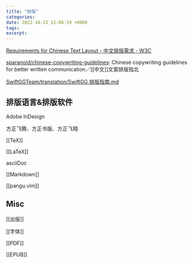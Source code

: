 ```yaml
---
title: "排版"
categories: 
date: 2022-10-23 12:08:59 +0800
tags: 
excerpt: 
---
```



[Requirements for Chinese Text Layout - 中文排版需求 - W3C](https://w3c.github.io/clreq/)

[sparanoid/chinese-copywriting-guidelines](https://github.com/sparanoid/chinese-copywriting-guidelines): Chinese copywriting guidelines for better written communication／[[中文]]文案排版指北

[SwiftGGTeam/translation/SwiftGG 排版指南.md](https://github.com/SwiftGGTeam/translation/blob/master/SwiftGG%20%E6%8E%92%E7%89%88%E6%8C%87%E5%8D%97.md)


## 排版语言&排版软件

Adobe InDesign

方正飞腾、方正书版、方正飞翔

[[TeX]]

[[LaTeX]]

asciiDoc

[[Markdown]]

[[pangu.vim]]


## Misc

[[出版]]

[[字体]]

[[PDF]]

[[EPUB]]



